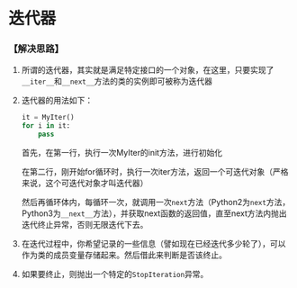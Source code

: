 # 迭代器

### 【解决思路】

1. 所谓的迭代器，其实就是满足特定接口的一个对象，在这里，只要实现了`__iter__`和`__next__`方法的类的实例即可被称为迭代器

2. 迭代器的用法如下：

   ```python
   it = MyIter()
   for i in it:
       pass
   ```

   首先，在第一行，执行一次MyIter的init方法，进行初始化

   在第二行，刚开始for循环时，执行一次iter方法，返回一个可迭代对象（严格来说，这个可迭代对象才叫迭代器）

   然后再循环体内，每循环一次，就调用一次`next`方法（Python2为`next`方法，Python3为`__next__`方法），并获取next函数的返回值，直至next方法内抛出迭代终止异常，否则无限迭代下去。

3. 在迭代过程中，你希望记录的一些信息（譬如现在已经迭代多少轮了），可以作为类的成员变量存储起来。然后借此来判断是否该终止。

4. 如果要终止，则抛出一个特定的`StopIteration`异常。

   ​

   ​

   ​

   ​

